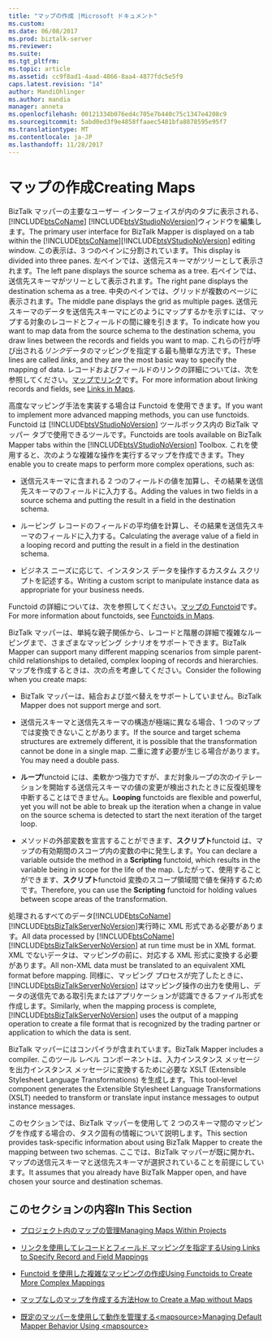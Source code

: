 ```yaml
---
title: "マップの作成 |Microsoft ドキュメント"
ms.custom: 
ms.date: 06/08/2017
ms.prod: biztalk-server
ms.reviewer: 
ms.suite: 
ms.tgt_pltfrm: 
ms.topic: article
ms.assetid: cc9f8ad1-4aad-4866-8aa4-4877fdc5e5f9
caps.latest.revision: "14"
author: MandiOhlinger
ms.author: mandia
manager: anneta
ms.openlocfilehash: 00121334b076ed4c705e7b440c75c1347e4208c9
ms.sourcegitcommit: 5abd0ed3f9e4858ffaaec5481bfa8878595e95f7
ms.translationtype: MT
ms.contentlocale: ja-JP
ms.lasthandoff: 11/28/2017
---
```

# <a name="creating-maps"></a><span data-ttu-id="519bd-102">マップの作成</span><span class="sxs-lookup"><span data-stu-id="519bd-102">Creating Maps</span></span>
<span data-ttu-id="519bd-103">BizTalk マッパーの主要なユーザー インターフェイスが内のタブに表示される、 [!INCLUDE[btsCoName](../includes/btsconame-md.md)] [!INCLUDE[btsVStudioNoVersion](../includes/btsvstudionoversion-md.md)]ウィンドウを編集します。</span><span class="sxs-lookup"><span data-stu-id="519bd-103">The primary user interface for BizTalk Mapper is displayed on a tab within the [!INCLUDE[btsCoName](../includes/btsconame-md.md)][!INCLUDE[btsVStudioNoVersion](../includes/btsvstudionoversion-md.md)] editing window.</span></span> <span data-ttu-id="519bd-104">この表示は、3 つのペインに分割されています。</span><span class="sxs-lookup"><span data-stu-id="519bd-104">This display is divided into three panes.</span></span> <span data-ttu-id="519bd-105">左ペインでは、送信元スキーマがツリーとして表示されます。</span><span class="sxs-lookup"><span data-stu-id="519bd-105">The left pane displays the source schema as a tree.</span></span> <span data-ttu-id="519bd-106">右ペインでは、送信先スキーマがツリーとして表示されます。</span><span class="sxs-lookup"><span data-stu-id="519bd-106">The right pane displays the destination schema as a tree.</span></span> <span data-ttu-id="519bd-107">中央のペインでは、グリッドが複数のページに表示されます。</span><span class="sxs-lookup"><span data-stu-id="519bd-107">The middle pane displays the grid as multiple pages.</span></span> <span data-ttu-id="519bd-108">送信元スキーマのデータを送信先スキーマにどのようにマップするかを示すには、マップする対象のレコードとフィールドの間に線を引きます。</span><span class="sxs-lookup"><span data-stu-id="519bd-108">To indicate how you want to map data from the source schema to the destination schema, you draw lines between the records and fields you want to map.</span></span> <span data-ttu-id="519bd-109">これらの行が呼び出される*リンク*データのマッピングを指定する最も簡単な方法です。</span><span class="sxs-lookup"><span data-stu-id="519bd-109">These lines are called *links*, and they are the most basic way to specify the mapping of data.</span></span> <span data-ttu-id="519bd-110">レコードおよびフィールドのリンクの詳細については、次を参照してください。[マップでリンク](../core/links-in-maps.md)です。</span><span class="sxs-lookup"><span data-stu-id="519bd-110">For more information about linking records and fields, see [Links in Maps](../core/links-in-maps.md).</span></span>  
  
 <span data-ttu-id="519bd-111">高度なマッピング手法を実装する場合は Functoid を使用できます。</span><span class="sxs-lookup"><span data-stu-id="519bd-111">If you want to implement more advanced mapping methods, you can use functoids.</span></span> <span data-ttu-id="519bd-112">Functoid は [!INCLUDE[btsVStudioNoVersion](../includes/btsvstudionoversion-md.md)] ツールボックス内の BizTalk マッパー タブで使用できるツールです。</span><span class="sxs-lookup"><span data-stu-id="519bd-112">Functoids are tools available on BizTalk Mapper tabs within the [!INCLUDE[btsVStudioNoVersion](../includes/btsvstudionoversion-md.md)] Toolbox.</span></span> <span data-ttu-id="519bd-113">これを使用すると、次のような複雑な操作を実行するマップを作成できます。</span><span class="sxs-lookup"><span data-stu-id="519bd-113">They enable you to create maps to perform more complex operations, such as:</span></span>  
  
-   <span data-ttu-id="519bd-114">送信元スキーマに含まれる 2 つのフィールドの値を加算し、その結果を送信先スキーマのフィールドに入力する。</span><span class="sxs-lookup"><span data-stu-id="519bd-114">Adding the values in two fields in a source schema and putting the result in a field in the destination schema.</span></span>  
  
-   <span data-ttu-id="519bd-115">ルーピング レコードのフィールドの平均値を計算し、その結果を送信先スキーマのフィールドに入力する。</span><span class="sxs-lookup"><span data-stu-id="519bd-115">Calculating the average value of a field in a looping record and putting the result in a field in the destination schema.</span></span>  
  
-   <span data-ttu-id="519bd-116">ビジネス ニーズに応じて、インスタンス データを操作するカスタム スクリプトを記述する。</span><span class="sxs-lookup"><span data-stu-id="519bd-116">Writing a custom script to manipulate instance data as appropriate for your business needs.</span></span>  
  
 <span data-ttu-id="519bd-117">Functoid の詳細については、次を参照してください。[マップの Functoid](../core/functoids-in-maps.md)です。</span><span class="sxs-lookup"><span data-stu-id="519bd-117">For more information about functoids, see [Functoids in Maps](../core/functoids-in-maps.md).</span></span>  
  
 <span data-ttu-id="519bd-118">BizTalk マッパーは、単純な親子関係から、レコードと階層の詳細で複雑なルーピングまで、さまざまなマッピング シナリオをサポートできます。</span><span class="sxs-lookup"><span data-stu-id="519bd-118">BizTalk Mapper can support many different mapping scenarios from simple parent-child relationships to detailed, complex looping of records and hierarchies.</span></span> <span data-ttu-id="519bd-119">マップを作成するときは、次の点を考慮してください。</span><span class="sxs-lookup"><span data-stu-id="519bd-119">Consider the following when you create maps:</span></span>  
  
-   <span data-ttu-id="519bd-120">BizTalk マッパーは、結合および並べ替えをサポートしていません。</span><span class="sxs-lookup"><span data-stu-id="519bd-120">BizTalk Mapper does not support merge and sort.</span></span>  
  
-   <span data-ttu-id="519bd-121">送信元スキーマと送信先スキーマの構造が極端に異なる場合、1 つのマップでは変換できないことがあります。</span><span class="sxs-lookup"><span data-stu-id="519bd-121">If the source and target schema structures are extremely different, it is possible that the transformation cannot be done in a single map.</span></span> <span data-ttu-id="519bd-122">二重に渡す必要が生じる場合があります。</span><span class="sxs-lookup"><span data-stu-id="519bd-122">You may need a double pass.</span></span>  
  
-   <span data-ttu-id="519bd-123">**ループ**functoid には、柔軟かつ強力ですが、まだ対象ループの次のイテレーションを開始する送信元スキーマの値の変更が検出されたときに反復処理を中断することはできません。</span><span class="sxs-lookup"><span data-stu-id="519bd-123">**Looping** functoids are flexible and powerful, yet you will not be able to break up the iteration when a change in value on the source schema is detected to start the next iteration of the target loop.</span></span>  
  
-   <span data-ttu-id="519bd-124">メソッドの外部変数を宣言することができます、**スクリプト**functoid は、マップの有効期間のスコープ内の変数の中に発生します。</span><span class="sxs-lookup"><span data-stu-id="519bd-124">You can declare a variable outside the method in a **Scripting** functoid, which results in the variable being in scope for the life of the map.</span></span> <span data-ttu-id="519bd-125">したがって、使用することができます、**スクリプト**functoid 変換のスコープ領域間で値を保持するためです。</span><span class="sxs-lookup"><span data-stu-id="519bd-125">Therefore, you can use the **Scripting** functoid for holding values between scope areas of the transformation.</span></span>  
  
 <span data-ttu-id="519bd-126">処理されるすべてのデータ[!INCLUDE[btsCoName](../includes/btsconame-md.md)][!INCLUDE[btsBizTalkServerNoVersion](../includes/btsbiztalkservernoversion-md.md)]実行時に XML 形式である必要があります。</span><span class="sxs-lookup"><span data-stu-id="519bd-126">All data processed by [!INCLUDE[btsCoName](../includes/btsconame-md.md)][!INCLUDE[btsBizTalkServerNoVersion](../includes/btsbiztalkservernoversion-md.md)] at run time must be in XML format.</span></span> <span data-ttu-id="519bd-127">XML でないデータは、マッピングの前に、対応する XML 形式に変換する必要があります。</span><span class="sxs-lookup"><span data-stu-id="519bd-127">All non-XML data must be translated to an equivalent XML format before mapping.</span></span> <span data-ttu-id="519bd-128">同様に、マッピング プロセスが完了したときに、[!INCLUDE[btsBizTalkServerNoVersion](../includes/btsbiztalkservernoversion-md.md)] はマッピング操作の出力を使用し、データの送信先である取引先またはアプリケーションが認識できるファイル形式を作成します。</span><span class="sxs-lookup"><span data-stu-id="519bd-128">Similarly, when the mapping process is complete, [!INCLUDE[btsBizTalkServerNoVersion](../includes/btsbiztalkservernoversion-md.md)] uses the output of a mapping operation to create a file format that is recognized by the trading partner or application to which the data is sent.</span></span>  
  
 <span data-ttu-id="519bd-129">BizTalk マッパーにはコンパイラが含まれています。</span><span class="sxs-lookup"><span data-stu-id="519bd-129">BizTalk Mapper includes a compiler.</span></span> <span data-ttu-id="519bd-130">このツール レベル コンポーネントは、入力インスタンス メッセージを出力インスタンス メッセージに変換するために必要な XSLT (Extensible Stylesheet Language Transformations) を生成します。</span><span class="sxs-lookup"><span data-stu-id="519bd-130">This tool-level component generates the Extensible Stylesheet Language Transformations (XSLT) needed to transform or translate input instance messages to output instance messages.</span></span>  
  
 <span data-ttu-id="519bd-131">このセクションでは、BizTalk マッパーを使用して 2 つのスキーマ間のマッピングを作成する場合の、タスク固有の情報について説明します。</span><span class="sxs-lookup"><span data-stu-id="519bd-131">This section provides task-specific information about using BizTalk Mapper to create the mapping between two schemas.</span></span> <span data-ttu-id="519bd-132">ここでは、BizTalk マッパーが既に開かれ、マップの送信元スキーマと送信先スキーマが選択されていることを前提にしています。</span><span class="sxs-lookup"><span data-stu-id="519bd-132">It assumes that you already have BizTalk Mapper open, and have chosen your source and destination schemas.</span></span>  
  
## <a name="in-this-section"></a><span data-ttu-id="519bd-133">このセクションの内容</span><span class="sxs-lookup"><span data-stu-id="519bd-133">In This Section</span></span>  
  
-   [<span data-ttu-id="519bd-134">プロジェクト内のマップの管理</span><span class="sxs-lookup"><span data-stu-id="519bd-134">Managing Maps Within Projects</span></span>](../core/managing-maps-within-projects.md)  
  
-   [<span data-ttu-id="519bd-135">リンクを使用してレコードとフィールド マッピングを指定する</span><span class="sxs-lookup"><span data-stu-id="519bd-135">Using Links to Specify Record and Field Mappings</span></span>](../core/using-links-to-specify-record-and-field-mappings.md)  
  
-   [<span data-ttu-id="519bd-136">Functoid を使用した複雑なマッピングの作成</span><span class="sxs-lookup"><span data-stu-id="519bd-136">Using Functoids to Create More Complex Mappings</span></span>](../core/using-functoids-to-create-more-complex-mappings.md)  
  
-   [<span data-ttu-id="519bd-137">マップなしのマップを作成する方法</span><span class="sxs-lookup"><span data-stu-id="519bd-137">How to Create a Map without Maps</span></span>](../core/how-to-create-a-map-without-maps.md)  
  
-   [<span data-ttu-id="519bd-138">既定のマッパーを使用して動作を管理する\<mapsource\></span><span class="sxs-lookup"><span data-stu-id="519bd-138">Managing Default Mapper Behavior Using \<mapsource\></span></span>](../core/managing-default-mapper-behavior-using-mapsource.md)